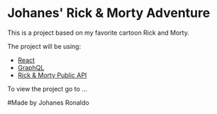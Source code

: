 # Johanes' Rick & Morty Adventure
This is a project based on my favorite cartoon Rick and Morty.

The project will be using:
- [React](https://reactjs.org/)
- [GraphQL](https://graphql.org/)
- [Rick & Morty Public API](https://rickandmortyapi.com/)


To view the project go to ...

#Made by Johanes Ronaldo